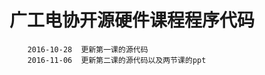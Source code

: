 广工电协开源硬件课程程序代码
============================

		2016-10-28  更新第一课的源代码
		2016-11-06  更新第二课的源代码以及两节课的ppt
